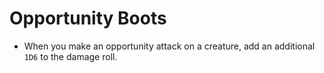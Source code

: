 # Opportunity Boots

* When you make an opportunity attack on a creature, add an additional `1D6` to the damage roll.